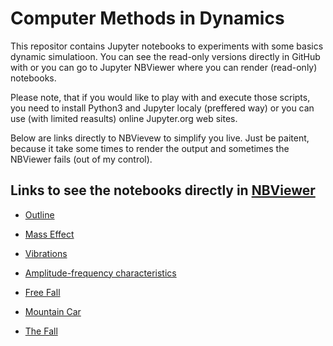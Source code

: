 # Computer Methods in Dynamics

This repositor contains Jupyter notebooks to experiments with some basics dynamic simulatioon. You can see
the read-only versions directly in GitHub with or you can go to Jupyter NBViewer where you can render (read-only)
notebooks. 

Please note, that if you would like to play with and execute those scripts, you need to install Python3 and Jupyter localy (preffered way) or you can use (with limited reasults) online Jupyter.org web sites. 

Below are links directly to NBVievew to simplify you live. Just be paitent, because it take some times to render the output and sometimes the NBViewer fails (out of my control).

## Links to see the notebooks directly in [NBViewer](https://nbviewer.jupyter.org/)

* [Outline](https://nbviewer.jupyter.org/github/zagnnoqan/computermethodsindynamics/blob/main/10_Outline.ipynb)

* [Mass Effect](https://nbviewer.jupyter.org/github/St4nin/computermethodsindynamics/blob/main/10_00_MassEffect.ipynb)

* [Vibrations](https://nbviewer.jupyter.org/github.com/St4nin/computermethodsindynamics/blob/main/10_01_BuzeneKmitani.ipynb)

* [Amplitude-frequency characteristics](https://nbviewer.jupyter.org/github.com/St4nin/computermethodsindynamics/blob/main/10_02_AFCharakteristika.ipynb) 

* [Free Fall](https://nbviewer.jupyter.org/github.com/St4nin/computermethodsindynamics/blob/main/10_03_FreeFall.ipynb)

* [Mountain Car](https://nbviewer.jupyter.org/github.com/St4nin/computermethodsindynamics/blob/main/10_05_MountainCar.ipynb)

* [The Fall](https://nbviewer.jupyter.org/github.com/St4nin/computermethodsindynamics/blob/main/10_06_TheFall.ipynb)
